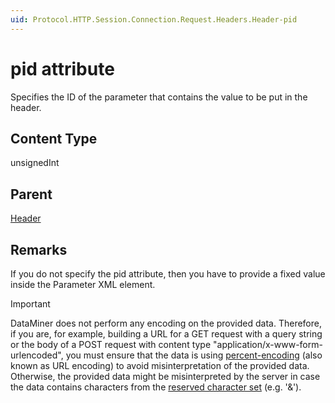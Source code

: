 ```yaml
---
uid: Protocol.HTTP.Session.Connection.Request.Headers.Header-pid
---
```


# pid attribute

Specifies the ID of the parameter that contains the value to be put in the header.

## Content Type

unsignedInt

## Parent

[Header](xref:Protocol.HTTP.Session.Connection.Request.Headers.Header)

## Remarks

If you do not specify the pid attribute, then you have to provide a fixed value inside the Parameter XML element.

> [!IMPORTANT]
> DataMiner does not perform any encoding on the provided data. Therefore, if you are, for example, building a URL for a GET request with a query string or the body of a POST request with content type "application/x-www-form-urlencoded", you must ensure that the data is using [percent-encoding](https://datatracker.ietf.org/doc/html/rfc3986#section-2.1) (also known as URL encoding) to avoid misinterpretation of the provided data. Otherwise, the provided data might be misinterpreted by the server in case the data contains characters from the [reserved character set](https://datatracker.ietf.org/doc/html/rfc3986#section-2.2) (e.g. '&amp;').
